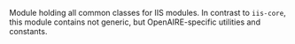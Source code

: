 Module holding all common classes for IIS modules. In contrast to `iis-core`, this module contains not generic, but OpenAIRE-specific utilities and constants.
